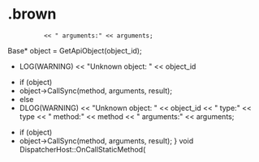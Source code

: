.brown
======
              << " arguments:" << arguments;
	 
Base* object = GetApiObject(object_id);
-  LOG(WARNING) << "Unknown object: " << object_id
+  if (object)
+    object->CallSync(method, arguments, result);
+  else
+    DLOG(WARNING) << "Unknown object: " << object_id
<< " type:" << type
 << " method:" << method
  << " arguments:" << arguments;
-  if (object)
-    object->CallSync(method, arguments, result);
	 }
void DispatcherHost::OnCallStaticMethod(
